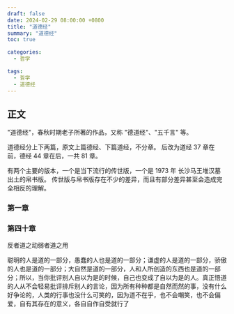 ```yaml
---
draft: false
date: 2024-02-29 08:00:00 +0800
title: "道德经"
summary: "道德经"
toc: true

categories:
  - 哲学

tags:
  - 哲学
  - 道德经
---
```


## 正文

"道德经"，春秋时期老子所著的作品，又称 "德道经"、"五千言" 等。

道德经分上下两篇，原文上篇德经、下篇道经，不分章。
后改为道经 37 章在前，德经 44 章在后，一共 81 章。


有两个主要的版本，一个是当下流行的传世版，一个是 1973 年 长沙马王堆汉墓出土的帛书版。
传世版与帛书版存在不少的差异，而且有部分差异甚至会造成完全相反的理解。

### 第一章



### 第四十章

反者道之动弱者道之用

聪明的人是道的一部分，愚蠢的人也是道的一部分；谦虚的人是道的一部分，骄傲的人也是道的一部分；大自然是道的一部分，人和人所创造的东西也是道的一部分；所以，当你批评别人自以为是的时候，自己也变成了自以为是的人。真正悟道的人从不会轻易批评排斥别人的言论，因为所有种种都是自然而然的事，没有什么好争论的，人类的行事也没什么可笑的，因为道不在乎，也不会嘲笑，也不会偏爱，自有其存在的意义，各自自作自受就行了
